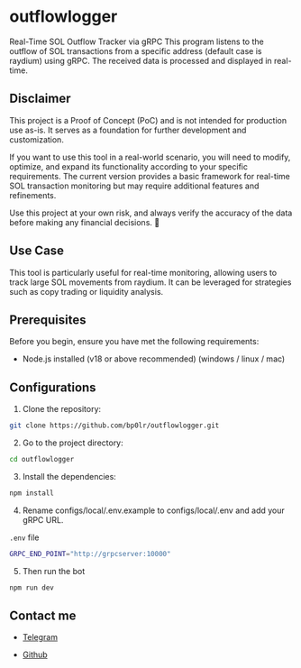 # outflowlogger

Real-Time SOL Outflow Tracker via gRPC
This program listens to the outflow of SOL transactions from a specific address (default case is raydium) using gRPC. 
The received data is processed and displayed in real-time.

## Disclaimer
This project is a Proof of Concept (PoC) and is not intended for production use as-is. It serves as a foundation for further development and customization.

If you want to use this tool in a real-world scenario, you will need to modify, optimize, and expand its functionality according to your specific requirements. The current version provides a basic framework for real-time SOL transaction monitoring but may require additional features and refinements.

Use this project at your own risk, and always verify the accuracy of the data before making any financial decisions. 🚀

## Use Case
This tool is particularly useful for real-time monitoring, allowing users to track large SOL movements from raydium. It can be leveraged for strategies such as copy trading or liquidity analysis.

## Prerequisites

Before you begin, ensure you have met the following requirements:

- Node.js installed (v18 or above recommended) (windows / linux / mac)

## Configurations

1. Clone the repository:

```sh
git clone https://github.com/bp0lr/outflowlogger.git
```

2. Go to the project directory:

```sh
cd outflowlogger
```

3. Install the dependencies:

```sh
npm install
```

4. Rename configs/local/.env.example to configs/local/.env and add your gRPC URL.

`.env` file
```sh
GRPC_END_POINT="http://grpcserver:10000"
```

5. Then run the bot

```sh
npm run dev
```

## Contact me
- [Telegram](https://t.me/@Bp1lr)

- [Github](https://github.com/bp0lr)